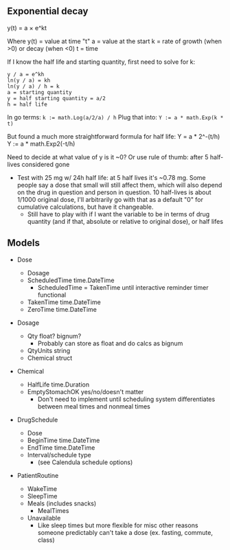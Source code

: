 ## Exponential decay
y(t) = a × e^kt

Where y(t) = value at time "t"
a = value at the start
k = rate of growth (when >0) or decay (when <0)
t = time

If I know the half life and starting quantity, first need to solve for k:

````
y / a = e^kh
ln(y / a) = kh
ln(y / a) / h = k
a = starting quantity
y = half starting quantity = a/2
h = half life
````

In go terms: `k := math.Log(a/2/a) / h`
Plug that into: `Y := a * math.Exp(k * t)`

But found a much more straightforward formula for half life:
Y = a * 2^-(t/h)
Y := a * math.Exp2(-t/h)



Need to decide at what value of y is it ~0? Or use rule of thumb: after 5
half-lives considered gone
- Test with 25 mg w/ 24h half life: at 5 half lives it's ~0.78 mg. Some people
  say a dose that small will still affect them, which will also depend on the
  drug in question and person in question. 10 half-lives is about 1/1000
  original dose, I'll arbitrarily go with that as a default "0" for cumulative
  calculations, but have it changeable.
  - Still have to play with if I want the variable to be in terms of drug
    quantity (and if that, absolute or relative to original dose), or half lifes

## Models
- Dose
  - Dosage
  - ScheduledTime time.DateTime
    - ScheduledTime = TakenTime until interactive reminder timer functional
  - TakenTime time.DateTime
  - ZeroTime time.DateTime

- Dosage
  - Qty float? bignum?
    - Probably can store as float and do calcs as bignum
  - QtyUnits string
  - Chemical struct

- Chemical 
  - HalfLife time.Duration
  - EmptyStomachOK yes/no/doesn't matter
    - Don't need to implement until scheduling system differentiates between
      meal times and nonmeal times

- DrugSchedule
  - Dose
  - BeginTime time.DateTime
  - EndTime time.DateTime
  - Interval/schedule type
    - (see Calendula schedule options)

- PatientRoutine
  - WakeTime
  - SleepTime
  - Meals (includes snacks)
    - MealTimes
  - Unavailable
    - Like sleep times but more flexible for misc other reasons someone
      predictably can't take a dose (ex. fasting, commute, class)

